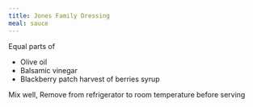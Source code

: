 ```yaml
---
title: Jones Family Dressing
meal: sauce
---
```


Equal parts of 
* Olive oil
* Balsamic vinegar
* Blackberry patch harvest of berries syrup

Mix well, Remove from refrigerator to room temperature before serving

